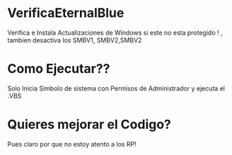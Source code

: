 # VerificaEternalBlue
Verifica e Instala Actualizaciones de Windows si este no esta protegido ! , tambien desactiva los SMBV1, SMBV2,SMBV2
# Como Ejecutar??
Solo Inicia Simbolo de sistema con Permisos de Administrador y ejecuta el .VBS
# Quieres mejorar el Codigo?
Pues claro por que no estoy atento a los RP!
